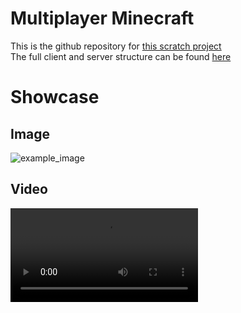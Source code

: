 # Multiplayer Minecraft

This is the github repository for [this scratch project](https://scratch.mit.edu/projects/1204847664/)  
The full client and server structure can be found [here](https://drive.google.com/drive/folders/1X6cnK80_8C0xo77OGN92GY3dl6myrDYa?usp=sharing)

# Showcase
## Image
![example_image](https://raw.githubusercontent.com/DeveloperEclipse/Scratch-Multiplayer-Minecraft/refs/heads/main/assets/example_png.png)
## Video
![Download example video](https://github.com/DeveloperEclipse/Scratch-Multiplayer-Minecraft/raw/refs/heads/main/assets/example_video.mp4)
